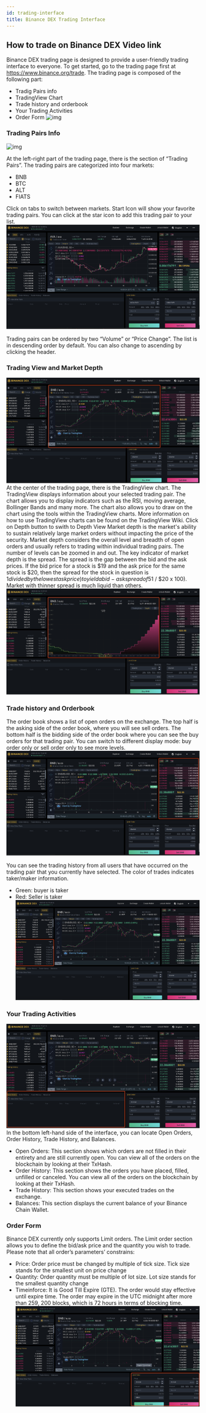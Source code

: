 ```yaml
---
id: trading-interface
title: Binance DEX Trading Interface
---
```


## How to trade on Binance DEX Video link

Binance DEX trading page is designed to provide a user-friendly trading interface to everyone. To get started, go to the trading page first at https://www.binance.org/trade. The trading page is composed of the following part:
* Tradig Pairs info
* TradingView Chart
* Trade history and orderbook
* Your Trading Activities
* Order Form
![img](assets/trading-interface/trading-page.png)

### Trading Pairs Info
![img](assets/trading-interface/pairs.png)

At the left-right part of the trading page, there is the section of “Trading Pairs”. The trading pairs are categorized into four markets:
- BNB
- BTC
- ALT
- FIATS

Click on tabs to switch between markets.
Start Icon will show your favorite trading pairs.  You can click at the star icon to add this trading pair to your list.
![img](../../assets/trading-interface/trading-page.png)

Trading pairs can be ordered by two “Volume” or “Price Change”. The list is in descending order by default. You can also change to ascending by clicking the header.

### Trading View and Market Depth

![img](../../assets/trading-interface/tv.png)
At the center of the trading page, there is the TradingView chart. The TradingView displays information about your selected trading pair. The chart allows you to display indicators such as the RSI, moving average, Bollinger Bands and many more. The chart also allows you to draw on the chart using the tools within the TradingView charts. More information on how to use TradingView charts can be found on the TradingView Wiki.
Click on Depth button to swith to Depth View
Market depth is the market's ability to sustain relatively large market orders without impacting the price of the security. Market depth considers the overall level and breadth of open orders and usually refers to trading within individual trading pairs. The number of levels can be zoomed in and out.
The key indicator of market depth is the spread. The spread is the gap between the bid and the ask prices. If the bid price for a stock is $19 and the ask price for the same stock is $20, then the spread for the stock in question is $1 divided by the lowest ask price) to yield a bid-ask spread of 5% ($1 / $20 x 100). Market with thinner spread is much liquid than others.
![img](../../assets/trading-interface/depth.png)

### Trade history and Orderbook
The order book shows a list of open orders on the exchange. The top half is the asking side of the order book, where you will see sell orders. The bottom half is the bidding side of the order book where you can see the buy orders for that trading pair. You can switch to different display mode: buy order only or sell order only to see more levels.
![img](../../assets/trading-interface/order.png)

You can see the trading history from all users that have occurred on the trading pair that you currently have selected. The color of trades indicates taker/maker information.
* Green: buyer is taker
* Red: Seller is taker
![img](../../assets/trading-interface/trades.png)

### Your Trading Activities

![img](../../assets/trading-interface/activity.png)
In the bottom left-hand side of the interface, you can locate Open Orders, Order History, Trade History, and Balances.
- Open Orders: This section shows which orders are not filled in their entirety and are still currently open. You can view all of the orders on the blockchain by looking at their TxHash.
- Order History: This section shows the orders you have placed, filled, unfilled or canceled. You can view all of the orders on the blockchain by looking at their TxHash.
- Trade History: This section shows your executed trades on the exchange.
- Balances: This section displays the current balance of your Binance Chain Wallet.

### Order Form
Binance DEX currently only supports Limit orders. The Limit order section allows you to define the bid/ask price and the quantity you wish to trade. Please note that all order’s parameters’ constrains:
* Price:  Order price must be changed by multiple of tick size. Tick size stands for the smallest unit on price change
* Quantity: Order quantity must be multiple of lot size.  Lot size stands for the smallest quantity change
* Timeinforce: It is Good Till Expire (GTE). The order would stay effective until expire time. The order may expire in the UTC midnight after more than 259, 200 blocks, which is 72 hours in terms of blocking time.
![img](../../assets/trading-interface/form.png)

